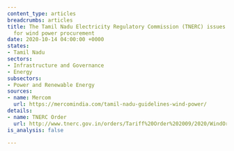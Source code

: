 ```yaml
---
content_type: articles
breadcrumbs: articles
title: The Tamil Nadu Electricity Regulatory Commission (TNERC) issues guidelines
  for wind power procurement
date: 2020-10-14 04:00:00 +0000
states:
- Tamil Nadu
sectors:
- Infrastructure and Governance
- Energy
subsectors:
- Power and Renewable Energy
sources:
- name: Mercom
  url: https://mercomindia.com/tamil-nadu-guidelines-wind-power/
details:
- name: TNERC Order
  url: http://www.tnerc.gov.in/orders/Tariff%20Order%202009/2020/WindOrder-%2007-10-2020.pdf
is_analysis: false

---
```

